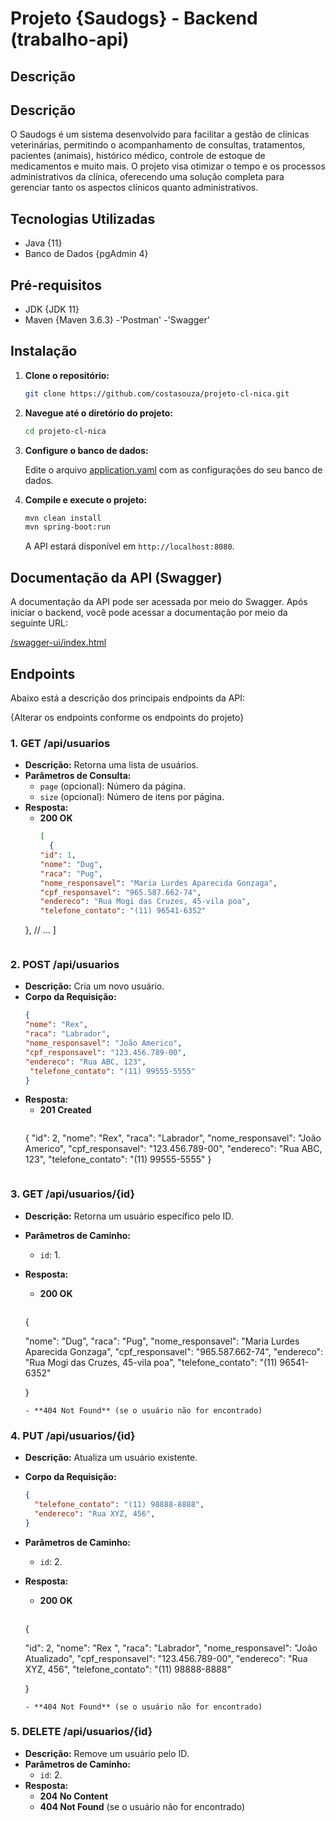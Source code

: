 # Projeto {Saudogs} - Backend (trabalho-api)

## Descrição

## Descrição
O Saudogs é um sistema desenvolvido para facilitar a gestão de clínicas veterinárias, permitindo o acompanhamento de consultas, tratamentos, pacientes (animais), histórico médico, controle de estoque de medicamentos e muito mais. O projeto visa otimizar o tempo e os processos administrativos da clínica, oferecendo uma solução completa para gerenciar tanto os aspectos clínicos quanto administrativos.


## Tecnologias Utilizadas

- Java {11}
- Banco de Dados {pgAdmin 4}

## Pré-requisitos

- JDK {JDK 11}
- Maven {Maven 3.6.3} 
-'Postman'
-'Swagger'

## Instalação

1. **Clone o repositório:**

   ```bash
   git clone https://github.com/costasouza/projeto-cl-nica.git
   ```

2. **Navegue até o diretório do projeto:**

   ```bash
   cd projeto-cl-nica
   ```

3. **Configure o banco de dados:**

   Edite o arquivo [application.yaml](src/main/resources/application.yaml) com as configurações do seu banco de dados.

4. **Compile e execute o projeto:**

   ```bash
   mvn clean install
   mvn spring-boot:run
   ```

   A API estará disponível em `http://localhost:8080`.

## Documentação da API (Swagger)

A documentação da API pode ser acessada por meio do Swagger. Após iniciar o backend, você pode acessar a documentação por meio da seguinte URL:

[/swagger-ui/index.html](http://localhost:8080//swagger-ui/index.html)

## Endpoints

Abaixo está a descrição dos principais endpoints da API:

{Alterar os endpoints conforme os endpoints do projeto}

### **1. GET /api/usuarios**

- **Descrição:** Retorna uma lista de usuários.
- **Parâmetros de Consulta:**
  - `page` (opcional): Número da página.
  - `size` (opcional): Número de itens por página.
- **Resposta:**
  - **200 OK**
    ```json
    [
      {
    "id": 1,
    "nome": "Dug",
    "raca": "Pug",
    "nome_responsavel": "Maria Lurdes Aparecida Gonzaga",
    "cpf_responsavel": "965.587.662-74",
    "endereco": "Rua Mogi das Cruzes, 45-vila poa",
    "telefone_contato": "(11) 96541-6352"
  },
      // ...
    ]
    ```

### **2. POST /api/usuarios**

- **Descrição:** Cria um novo usuário.
- **Corpo da Requisição:**
  ```json
  {
  "nome": "Rex",
  "raca": "Labrador",
  "nome_responsavel": "João Americo",
  "cpf_responsavel": "123.456.789-00",
  "endereco": "Rua ABC, 123",
   "telefone_contato": "(11) 99555-5555"
  }
  ```
- **Resposta:**
  - **201 Created**
    ```json
   {
  "id": 2,
  "nome": "Rex",
  "raca": "Labrador",
  "nome_responsavel": "João Americo",
  "cpf_responsavel": "123.456.789-00",
  "endereco": "Rua ABC, 123",
   "telefone_contato": "(11) 99555-5555"
  }
    ```

### **3. GET /api/usuarios/{id}**

- **Descrição:** Retorna um usuário específico pelo ID.
- **Parâmetros de Caminho:**
  - `id`: 1.
- **Resposta:**
  - **200 OK**
    ```json
  {

  "nome": "Dug",
  "raca": "Pug",
  "nome_responsavel": "Maria Lurdes Aparecida Gonzaga",
  "cpf_responsavel": "965.587.662-74",
  "endereco": "Rua Mogi das Cruzes, 45-vila poa",
  "telefone_contato": "(11) 96541-6352"

  }
    ```
  - **404 Not Found** (se o usuário não for encontrado)

### **4. PUT /api/usuarios/{id}**

- **Descrição:** Atualiza um usuário existente.
- **Corpo da Requisição:**
  ```json
  {
    "telefone_contato": "(11) 98888-8888",
    "endereco": "Rua XYZ, 456",
  }
  ```
- **Parâmetros de Caminho:**
  - `id`: 2.
- **Resposta:**
  - **200 OK**
    ```json
  {

  "id": 2,
  "nome": "Rex ",
  "raca": "Labrador",
  "nome_responsavel": "João Atualizado",
  "cpf_responsavel": "123.456.789-00",
  "endereco": "Rua XYZ, 456",
  "telefone_contato": "(11) 98888-8888"

  }
    ```
  - **404 Not Found** (se o usuário não for encontrado)

### **5. DELETE /api/usuarios/{id}**

- **Descrição:** Remove um usuário pelo ID.
- **Parâmetros de Caminho:**
  - `id`: 2.
- **Resposta:**
  - **204 No Content**
  - **404 Not Found** (se o usuário não for encontrado)
